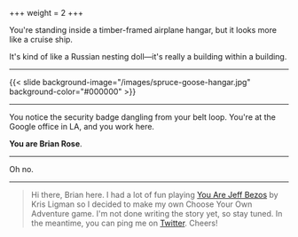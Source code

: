 +++
weight = 2
+++

You're standing inside a timber-framed airplane hangar, but it looks more like a cruise ship.

It's kind of like a Russian nesting doll—it's really a building within a building.

---

{{< slide background-image="/images/spruce-goose-hangar.jpg" background-color="#000000" >}}

---

You notice the security badge dangling from your belt loop. You're at the Google office in LA, and you work here.

**You are Brian Rose**.

---

Oh no.

---

>Hi there, Brian here. I had a lot of fun playing [You Are Jeff Bezos](https://direkris.itch.io/you-are-jeff-bezos) by Kris Ligman so I decided to make my own Choose Your Own Adventure game. I'm not done writing the story yet, so stay tuned. In the meantime, you can ping me on [Twitter](https://twitter.com/brianrose). Cheers!
